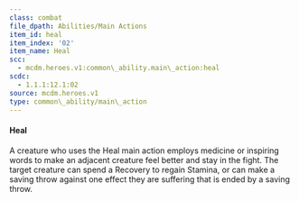 ```yaml
---
class: combat
file_dpath: Abilities/Main Actions
item_id: heal
item_index: '02'
item_name: Heal
scc:
  - mcdm.heroes.v1:common\_ability.main\_action:heal
scdc:
  - 1.1.1:12.1:02
source: mcdm.heroes.v1
type: common\_ability/main\_action
---
```


#### Heal

A creature who uses the Heal main action employs medicine or inspiring words to make an adjacent creature feel better and stay in the fight. The target creature can spend a Recovery to regain Stamina, or can make a saving throw against one effect they are suffering that is ended by a saving throw.
